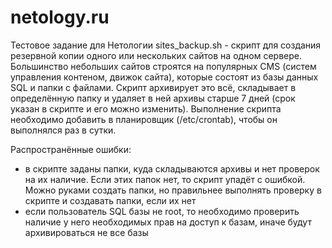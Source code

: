 # netology.ru
Тестовое задание для Нетологии
sites_backup.sh - скрипт для создания резервной копии одного или нескольких сайтов на одном сервере. Большинство небольших сайтов строятся на популярных CMS (систем управления контеном, движок сайта), которые состоят из базы данных SQL и папки с файлами. Скрипт архивирует это всё, складывает в определённую папку и удаляет в ней архивы старше 7 дней (срок указан в скрипте и его можно изменить).
Выполнение скрипта необходимо добавить в планировщик (/etc/crontab), чтобы он выполнялся раз в сутки.

Распространённые ошибки: 
- в скрипте заданы папки, куда складываются архивы и нет проверок на их наличие. Если этих папок нет, то скрипт упадёт с ошибкой. Можно руками создать папки, но правильнее выполнять проверку в скрипте и создавать папки, если их нет
- если пользователь SQL базы не root, то необходимо проверить наличие у него необходимых прав на доступ к базам, иначе будут архивироваться не все базы
